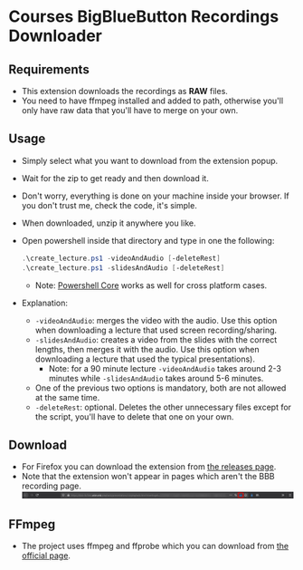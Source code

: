 # Courses BigBlueButton Recordings Downloader

## Requirements
- This extension downloads the recordings as **RAW** files.
- You need to have ffmpeg installed and added to path, otherwise you'll only have raw data that you'll have to merge on your own.

## Usage
- Simply select what you want to download from the extension popup.
- Wait for the zip to get ready and then download it.
- Don't worry, everything is done on your machine inside your browser. If you don't trust me, check the code, it's simple.
- When downloaded, unzip it anywhere you like.
- Open powershell inside that directory and type in one the following:

	```powershell
	.\create_lecture.ps1 -videoAndAudio [-deleteRest]
	.\create_lecture.ps1 -slidesAndAudio [-deleteRest]
	```

	- Note: [Powershell Core](https://github.com/PowerShell/Powershell) works as well for cross platform cases.

- Explanation:
	- `-videoAndAudio`: merges the video with the audio. Use this option when downloading a lecture that used screen recording/sharing.
	- `-slidesAndAudio`: creates a video from the slides with the correct lengths, then merges it with the audio. Use this option when downloading a lecture that used the typical presentations).
		- Note: for a 90 minute lecture `-videoAndAudio` takes around 2-3 minutes while `-slidesAndAudio` takes around 5-6 minutes.
	- One of the previous two options is mandatory, both are not allowed at the same time.
	- `-deleteRest`: optional. Deletes the other unnecessary files except for the script, you'll have to delete that one on your own.

## Download
- For Firefox you can download the extension from [the releases page](https://github.com/anton31kah/Courses-BBB-Downloader/releases/latest).
- Note that the extension won't appear in pages which aren't the BBB recording page.
	![Preview](https://github.com/anton31kah/Courses-BBB-Downloader/blob/master/screenshots/extension_preview.jpg "Preview")

## FFmpeg
- The project uses ffmpeg and ffprobe which you can download from [the official page](https://www.ffmpeg.org/download.html).